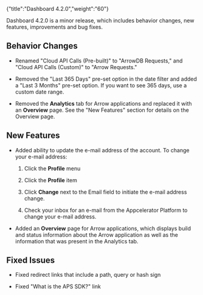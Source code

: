 {"title":"Dashboard 4.2.0","weight":"60"}

Dashboard 4.2.0 is a minor release, which includes behavior changes, new features, improvements and bug fixes.

## Behavior Changes

* Renamed "Cloud API Calls (Pre-built)" to "ArrowDB Requests," and "Cloud API Calls (Custom)" to "Arrow Requests."

* Removed the "Last 365 Days" pre-set option in the date filter and added a "Last 3 Months" pre-set option. If you want to see 365 days, use a custom date range.

* Removed the **Analytics** tab for Arrow applications and replaced it with an **Overview** page. See the "New Features" section for details on the Overview page.


## New Features

* Added ability to update the e-mail address of the account. To change your e-mail address:

  1. Click the **Profile** menu

  2. Click the **Profile** item

  3. Click **Change** next to the Email field to initiate the e-mail address change.

  4. Check your inbox for an e-mail from the Appcelerator Platform to change your e-mail address.

* Added an **Overview** page for Arrow applications, which displays build and status information about the Arrow application as well as the information that was present in the Analytics tab.


## Fixed Issues

* Fixed redirect links that include a path, query or hash sign

* Fixed "What is the APS SDK?" link
